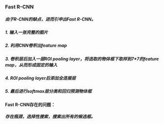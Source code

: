 ### Fast R-CNN

##### 由于R-CNN的缺点，进而引申出Fast R-CNN。

##### 1. 输入一张完整的图片
##### 2. 利用CNN卷积出feature map
##### 3. 卷积层后加入一层ROI pooling layer，将选取的物体框下取样到7*7的feature map，从而形成固定的输入
##### 4. ROI pooling layer后添加全连接层
##### 5. 最后进行softmax层分类和回归预测物体框

#### Fast R-CNN存在的问题：

##### 存在瓶颈，选择性搜索，搜索出所有的候选框。
